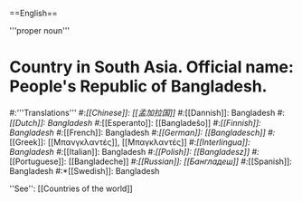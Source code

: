 ==English==

'''proper noun'''

# Country in South Asia. Official name: People's Republic of Bangladesh.
#:'''Translations'''
#:*[[Chinese]]: [[孟加拉国]]
#:*[[Dannish]]: Bangladesh
#:*[[Dutch]]: Bangladesh
#:*[[Esperanto]]: [[Bangladeŝo]]
#:*[[Finnish]]: Bangladesh
#:*[[French]]: Bangladesh
#:*[[German]]: [[Bangladesch]]
#:*[[Greek]]: [[Μπανγκλαντές]], [[Μπαγκλαντές]]
#:*[[Interlingua]]: Bangladesh
#:*[[Italian]]: Bangladesh
#:*[[Polish]]: [[Bangladesz]]
#:*[[Portuguese]]: [[Bangladeche]]
#:*[[Russian]]: [[Бангладеш]]
#:*[[Spanish]]: Bangladesh
#:*[[Swedish]]: Bangladesh

''See'': [[Countries of the world]]